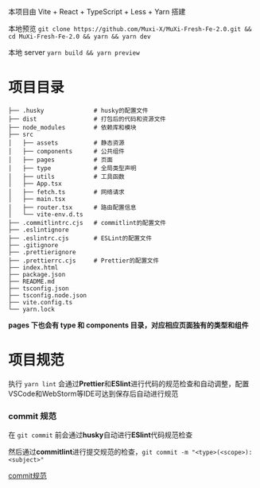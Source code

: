 本项目由 Vite + React + TypeScript + Less + Yarn 搭建

本地预览 `git clone https://github.com/Muxi-X/MuXi-Fresh-Fe-2.0.git && cd MuXi-Fresh-Fe-2.0 && yarn && yarn dev`

本地 server `yarn build && yarn preview`

# 项目目录

```
├── .husky              # husky的配置文件
├── dist               	# 打包后的代码和资源文件
├── node_modules        # 依赖库和模块
├── src
│   ├── assets          # 静态资源
│   ├── components      # 公共组件
│   ├── pages           # 页面
│   ├── type            # 全局类型声明
│   ├── utils           # 工具函数
│   ├── App.tsx
│   ├── fetch.ts        # 网络请求
│   ├── main.tsx
│   ├── router.tsx      # 路由配置信息
│   └── vite-env.d.ts
├── .commitlintrc.cjs	# commitlint的配置文件
├── .eslintignore
├── .eslintrc.cjs       # ESLint的配置文件
├── .gitignore
├── .prettierignore
├── .prettierrc.cjs     # Prettier的配置文件
├── index.html
├── package.json
├── README.md
├── tsconfig.json
├── tsconfig.node.json
├── vite.config.ts
└── yarn.lock
```

**pages 下也会有 type 和 components 目录，对应相应页面独有的类型和组件**

# 项目规范

执行 `yarn lint` 会通过**Prettier**和**ESlint**进行代码的规范检查和自动调整，配置VSCode和WebStorm等IDE可达到保存后自动进行规范

### commit 规范

在 `git commit` 前会通过**husky**自动进行**ESlint**代码规范检查

然后通过**commitlint**进行提交规范的检查，`git commit -m "<type>(<scope>): <subject>"`

[commit规范](https://juejin.cn/post/7091276495972204580)

